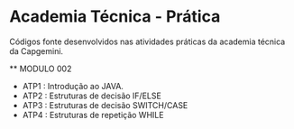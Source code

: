 # Academia Técnica - Prática
Códigos fonte desenvolvidos nas atividades práticas da academia técnica da Capgemini.

** MODULO 002 
- ATP1 : Introdução ao JAVA.
- ATP2 : Estruturas de decisão IF/ELSE
- ATP3 : Estruturas de decisão SWITCH/CASE
- ATP4 : Estruturas de repetição WHILE
